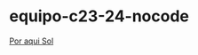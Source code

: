 # equipo-c23-24-nocode
[Por aqui Sol ](https://www.figma.com/design/Lwzr0voZ5ymmkTrIr7tGxM/C3-23-UXUI-nocode?node-id=0-1&t=kLckRe3uKJBfgMsH-1)
